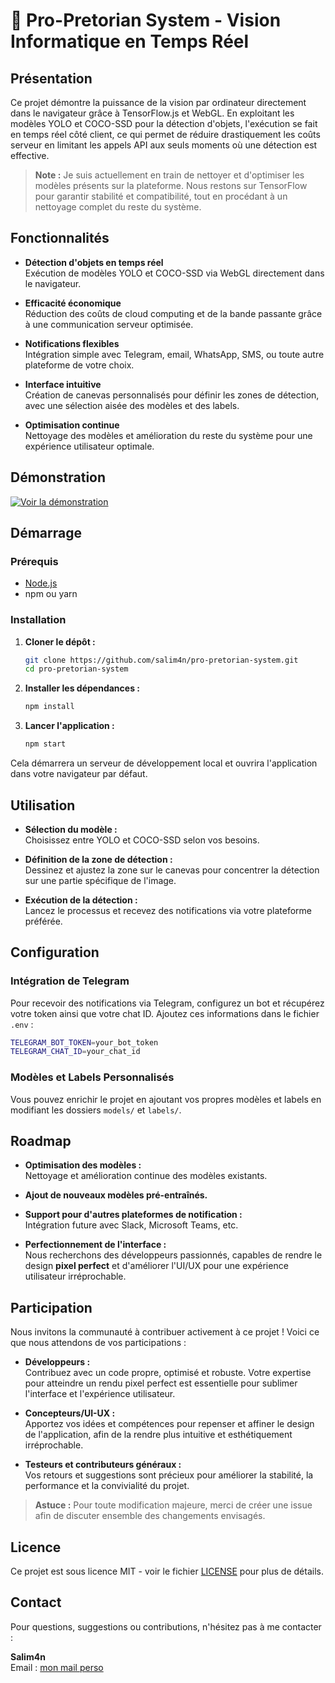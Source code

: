 # 🎥 Pro-Pretorian System - Vision Informatique en Temps Réel

## Présentation

Ce projet démontre la puissance de la vision par ordinateur directement dans le navigateur grâce à TensorFlow.js et WebGL. En exploitant les modèles YOLO et COCO-SSD pour la détection d'objets, l'exécution se fait en temps réel côté client, ce qui permet de réduire drastiquement les coûts serveur en limitant les appels API aux seuls moments où une détection est effective.

> **Note :** Je suis actuellement en train de nettoyer et d'optimiser les modèles présents sur la plateforme. Nous restons sur TensorFlow pour garantir stabilité et compatibilité, tout en procédant à un nettoyage complet du reste du système.

## Fonctionnalités

- **Détection d'objets en temps réel**  
  Exécution de modèles YOLO et COCO-SSD via WebGL directement dans le navigateur.
  
- **Efficacité économique**  
  Réduction des coûts de cloud computing et de la bande passante grâce à une communication serveur optimisée.
  
- **Notifications flexibles**  
  Intégration simple avec Telegram, email, WhatsApp, SMS, ou toute autre plateforme de votre choix.
  
- **Interface intuitive**  
  Création de canevas personnalisés pour définir les zones de détection, avec une sélection aisée des modèles et des labels.
  
- **Optimisation continue**  
  Nettoyage des modèles et amélioration du reste du système pour une expérience utilisateur optimale.

## Démonstration

[![Voir la démonstration](https://img.youtube.com/vi/fO3A9giDCVk/hqdefault.jpg)](https://www.youtube.com/watch?v=fO3A9giDCVk)

## Démarrage

### Prérequis

- [Node.js](https://nodejs.org)
- npm ou yarn

### Installation

1. **Cloner le dépôt :**

   ```bash
   git clone https://github.com/salim4n/pro-pretorian-system.git
   cd pro-pretorian-system
   ```

2. **Installer les dépendances :**

   ```bash
   npm install
   ```

3. **Lancer l'application :**

   ```bash
   npm start
   ```

Cela démarrera un serveur de développement local et ouvrira l'application dans votre navigateur par défaut.

## Utilisation

- **Sélection du modèle :**  
  Choisissez entre YOLO et COCO-SSD selon vos besoins.
  
- **Définition de la zone de détection :**  
  Dessinez et ajustez la zone sur le canevas pour concentrer la détection sur une partie spécifique de l'image.
  
- **Exécution de la détection :**  
  Lancez le processus et recevez des notifications via votre plateforme préférée.

## Configuration

### Intégration de Telegram

Pour recevoir des notifications via Telegram, configurez un bot et récupérez votre token ainsi que votre chat ID. Ajoutez ces informations dans le fichier `.env` :

```bash
TELEGRAM_BOT_TOKEN=your_bot_token
TELEGRAM_CHAT_ID=your_chat_id
```

### Modèles et Labels Personnalisés

Vous pouvez enrichir le projet en ajoutant vos propres modèles et labels en modifiant les dossiers `models/` et `labels/`.

## Roadmap

- **Optimisation des modèles :**  
  Nettoyage et amélioration continue des modèles existants.
  
- **Ajout de nouveaux modèles pré-entraînés.**
  
- **Support pour d'autres plateformes de notification :**  
  Intégration future avec Slack, Microsoft Teams, etc.
  
- **Perfectionnement de l'interface :**  
  Nous recherchons des développeurs passionnés, capables de rendre le design **pixel perfect** et d'améliorer l'UI/UX pour une expérience utilisateur irréprochable.

## Participation

Nous invitons la communauté à contribuer activement à ce projet ! Voici ce que nous attendons de vos participations :

- **Développeurs :**  
  Contribuez avec un code propre, optimisé et robuste. Votre expertise pour atteindre un rendu pixel perfect est essentielle pour sublimer l'interface et l'expérience utilisateur.

- **Concepteurs/UI-UX :**  
  Apportez vos idées et compétences pour repenser et affiner le design de l'application, afin de la rendre plus intuitive et esthétiquement irréprochable.

- **Testeurs et contributeurs généraux :**  
  Vos retours et suggestions sont précieux pour améliorer la stabilité, la performance et la convivialité du projet.

> **Astuce :** Pour toute modification majeure, merci de créer une issue afin de discuter ensemble des changements envisagés.

## Licence

Ce projet est sous licence MIT - voir le fichier [LICENSE](LICENSE) pour plus de détails.

## Contact

Pour questions, suggestions ou contributions, n'hésitez pas à me contacter :

**Salim4n**  
Email : [mon mail perso](mailto:laimeche160@gmail.com)


